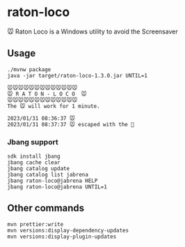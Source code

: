 # raton-loco
🐭 Raton Loco is a Windows utility to avoid the Screensaver

## Usage

```
./mvnw package
java -jar target/raton-loco-1.3.0.jar UNTIL=1

🐭🐭🐭🐭🐭🐭🐭🐭🐭🐭🐭🐭🐭
🐭 R A T O N - L O C O  🐭
🐭🐭🐭🐭🐭🐭🐭🐭🐭🐭🐭🐭🐭
The 🐭 will work for 1 minute.

2023/01/31 08:36:37 🐭
2023/01/31 08:37:37 🐭 escaped with the 🧀
```

### Jbang support

```
sdk install jbang
jbang cache clear
jbang catalog update
jbang catalog list jabrena
jbang raton-loco@jabrena HELP
jbang raton-loco@jabrena UNTIL=1
```

## Other commands

```
mvn prettier:write
mvn versions:display-dependency-updates
mvn versions:display-plugin-updates
```
